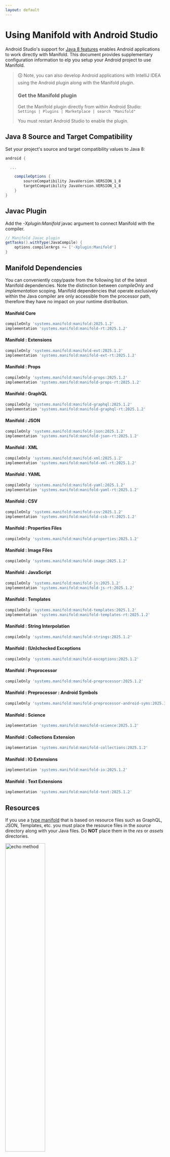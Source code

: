 ```yaml
---
layout: default
---
```


# Using Manifold with Android Studio

Android Studio's support for [Java 8 features](https://developer.android.com/studio/write/java8-support.html) enables
Android applications to work directly with Manifold. This document provides supplementary configuration information to
elp you setup your Android project to use Manifold.

>🛈 Note, you can also develop Android applications with IntelliJ IDEA using the Android plugin along with the Manifold
>plugin. 
>
>### Get the Manifold plugin
>Get the Manifold plugin directly from within Android Studio:
><br>
>`Settings | Plugins | Marketplace | search "Manifold"`
><br>
> 
>You must restart Android Studio to enable the plugin. 
 
## Java 8 Source and Target Compatibility 
Set your project's source and target compatibility values to Java 8:

```groovy
android {

  ...

    compileOptions {
        sourceCompatibility JavaVersion.VERSION_1_8
        targetCompatibility JavaVersion.VERSION_1_8
    }
}
```

## Javac Plugin
Add the *-Xplugin:Manifold* javac argument to connect Manifold with the compiler.

```groovy
// Manifold Javac plugin
getTasks().withType(JavaCompile) {
    options.compilerArgs += ['-Xplugin:Manifold']
}
```    

## Manifold Dependencies
You can conveniently copy/paste from the following list of the latest Manifold dependencies. Note the distinction
between *compileOnly* and *implementation* scoping. Manifold dependencies that operate exclusively within the
Java compiler are only accessible from the processor path, therefore they have no impact on your runtime distribution.

#### Manifold Core
```groovy
compileOnly 'systems.manifold:manifold:2025.1.2'
implementation 'systems.manifold:manifold-rt:2025.1.2'
```
#### Manifold : Extensions
```groovy
compileOnly 'systems.manifold:manifold-ext:2025.1.2'
implementation 'systems.manifold:manifold-ext-rt:2025.1.2'
```
#### Manifold : Props
```groovy
compileOnly 'systems.manifold:manifold-props:2025.1.2'
implementation 'systems.manifold:manifold-props-rt:2025.1.2'
```
#### Manifold : GraphQL
```groovy
compileOnly 'systems.manifold:manifold-graphql:2025.1.2'
implementation 'systems.manifold:manifold-graphql-rt:2025.1.2'
```
#### Manifold : JSON
```groovy
compileOnly 'systems.manifold:manifold-json:2025.1.2'
implementation 'systems.manifold:manifold-json-rt:2025.1.2'
```
#### Manifold : XML
```groovy
compileOnly 'systems.manifold:manifold-xml:2025.1.2'
implementation 'systems.manifold:manifold-xml-rt:2025.1.2'
```
#### Manifold : YAML
```groovy
compileOnly 'systems.manifold:manifold-yaml:2025.1.2'
implementation 'systems.manifold:manifold-yaml-rt:2025.1.2'
```
#### Manifold : CSV
```groovy
compileOnly 'systems.manifold:manifold-csv:2025.1.2'
implementation 'systems.manifold:manifold-csb-rt:2025.1.2'
```
#### Manifold : Properties Files
```groovy
compileOnly 'systems.manifold:manifold-properties:2025.1.2'
```
#### Manifold : Image Files
```groovy
compileOnly 'systems.manifold:manifold-image:2025.1.2'
```
#### Manifold : JavaScript
```groovy
compileOnly 'systems.manifold:manifold-js:2025.1.2'
implementation 'systems.manifold:manifold-js-rt:2025.1.2'
```
#### Manifold : Templates
```groovy
compileOnly 'systems.manifold:manifold-templates:2025.1.2'
implementation 'systems.manifold:manifold-templates-rt:2025.1.2'
```
#### Manifold : String Interpolation
```groovy
compileOnly 'systems.manifold:manifold-strings:2025.1.2'
```
#### Manifold : (Un)checked Exceptions
```groovy
compileOnly 'systems.manifold:manifold-exceptions:2025.1.2'
```
#### Manifold : Preprocessor
```groovy
compileOnly 'systems.manifold:manifold-preprocessor:2025.1.2'
```
#### Manifold : Preprocessor : Android Symbols
```groovy
compileOnly 'systems.manifold:manifold-preprocessor-android-syms:2025.1.2'
```
#### Manifold : Science
```groovy
implementation 'systems.manifold:manifold-science:2025.1.2'
```
#### Manifold : Collections Extension
```groovy
implementation 'systems.manifold:manifold-collections:2025.1.2'
```
#### Manifold : IO Extensions
```groovy
implementation 'systems.manifold:manifold-io:2025.1.2'
```
#### Manifold : Text Extensions
```groovy
implementation 'systems.manifold:manifold-text:2025.1.2'
```

## Resources

If you use a [type manifold](https://github.com/manifold-systems/manifold/tree/master/manifold-core-parent/manifold#the-big-picture)
that is based on resource files such as GraphQL, JSON, Templates, etc. you must place the resource files in the 
*source* directory along with your Java files.  Do **NOT** place them in the *res* or *assets* directories.
 
<p><img src="http://manifold.systems/images/android_resources.png" alt="echo method" width="50%" height="50%"/></p> 

## Preprocessor and build variant symbols

If you use the [preprocessor](https://github.com/manifold-systems/manifold/tree/master/manifold-deps-parent/manifold-preprocessor),
you can directly reference Android build variant symbols with the [manifold-preprocessor-android-syms](https://github.com/manifold-systems/manifold/tree/master/manifold-deps-parent/manifold-preprocessor-android-syms)
dependency.
```java
#if FLAVOR == "paid"
  @Override
  public void specialMethod(Foo foo) {
  ...
  }
#endif
```
build.gradle
```groovy
dependencies {
    ...
    compileOnly 'systems.manifold:manifold-preprocessor:2025.1.2'
    compileOnly 'systems.manifold:manifold-preprocessor-android-syms:2025.1.2'
}
```
